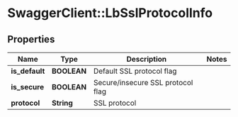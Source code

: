 # SwaggerClient::LbSslProtocolInfo

## Properties
Name | Type | Description | Notes
------------ | ------------- | ------------- | -------------
**is_default** | **BOOLEAN** | Default SSL protocol flag | 
**is_secure** | **BOOLEAN** | Secure/insecure SSL protocol flag | 
**protocol** | **String** | SSL protocol | 


